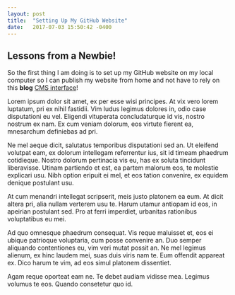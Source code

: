 ```yaml
---
layout: post
title:  "Setting Up My GitHub Website"
date:   2017-07-03 15:50:42 -0400
---
```


## Lessons from a Newbie!

So the first thing I am doing is to set up my GitHub website on my local computer so I can publish my website from home and not have to rely on this **blog** [ CMS interface](https://learn.co/blog/blog_posts/)!

Lorem ipsum dolor sit amet, ex per esse wisi principes. At vix vero lorem luptatum, pri ex nihil fastidii. Vim ludus legimus dolores in, odio case disputationi eu vel. Eligendi vituperata concludaturque id vis, nostro nostrum ex nam. Ex cum veniam dolorum, eos virtute fierent ea, mnesarchum definiebas ad pri.

Ne mel aeque dicit, salutatus temporibus disputationi sed an. Ut eleifend volutpat eam, ex dolorum intellegam referrentur ius, sit id timeam phaedrum cotidieque. Nostro dolorum pertinacia vis eu, has ex soluta tincidunt liberavisse. Utinam partiendo et est, ea partem malorum eos, te molestie explicari usu. Nibh option eripuit ei mel, et eos tation convenire, ex equidem denique postulant usu.

At cum menandri intellegat scripserit, meis justo platonem ea eum. At dicit altera pri, alia nullam verterem usu te. Harum utamur antiopam id eos, in apeirian postulant sed. Pro at ferri imperdiet, urbanitas rationibus voluptatibus eu mei.

Ad quo omnesque phaedrum consequat. Vis reque maluisset et, eos ei ubique patrioque voluptaria, cum posse convenire an. Duo semper aliquando contentiones eu, vim veri mutat possit an. Ne mel legimus alienum, ex hinc laudem mei, suas duis viris nam te. Eum offendit appareat ex. Dico harum te vim, ad eos simul platonem dissentiet.

Agam reque oporteat eam ne. Te debet audiam vidisse mea. Legimus volumus te eos. Quando consetetur quo id.

